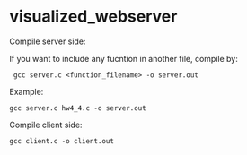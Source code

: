 # visualized_webserver

Compile server side:

If you want to include any fucntion in another file, compile by:


` gcc server.c <function_filename> -o server.out`

Example:

` gcc server.c hw4_4.c -o server.out `


Compile client side:

` gcc client.c -o client.out `
